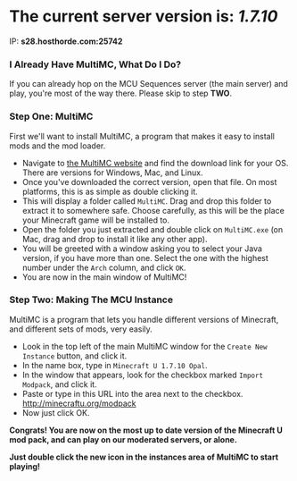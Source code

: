 # The current server version is: ***1.7.10***
IP: **s28.hosthorde.com:25742**

### I Already Have MultiMC, What Do I Do?
If you can already hop on the MCU Sequences server (the main server) and play, you're most of the way there. Please skip to step **TWO**.

### Step One: MultiMC

First we'll want to install MultiMC, a program that makes it easy to install mods and the mod loader.

* Navigate to [the MultiMC website](http://multimc.org/) and find the download link for your OS. There are versions for Windows, Mac, and Linux.
* Once you've downloaded the correct version, open that file. On most platforms, this is as simple as double clicking it.
* This will display a folder called ```MultiMC```. Drag and drop this folder to extract it to somewhere safe. Choose carefully, as this will be the place your Minecraft game will be installed to.
* Open the folder you just extracted and double click on ```MultiMC.exe``` (on Mac, drag and drop to install it like any other app).
* You will be greeted with a window asking you to select your Java version, if you have more than one. Select the one with the highest number under the ```Arch``` column, and click ```OK```.
* You are now in the main window of MultiMC!

### Step Two: Making The MCU Instance
MultiMC is a program that lets you handle different versions of Minecraft, and different sets of mods, very easily.

* Look in the top left of the main MultiMC window for the ```Create New Instance``` button, and click it.
* In the name box, type in ```Minecraft U 1.7.10 Opal```.
* In the window that appears, look for the checkbox marked ```Import Modpack```, and click it.
* Paste or type in this URL into the area next to the checkbox.
http://minecraftu.org/modpack
* Now just click OK.

**Congrats! You are now on the most up to date version of the Minecraft U mod pack, and can play on our moderated servers, or alone.**

**Just double click the new icon in the instances area of MultiMC to start playing!**
